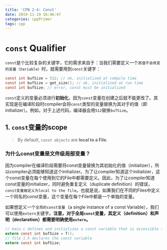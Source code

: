 ```yaml
---
title: 'CPN 2-4: Const'
date: 2019-11-19 16:46:47
categories: cppPrimer
tags: cpp
---
```


#  `const` Qualifier

`const`是个比较复杂的关键字，它的需求来自于：当我们需要定义一个`其值不会改变的变量（Variable）`时，就需要用到`const`关键字：

```c
const int bufSize = 512; // ok, initialized at compile time
const int bufSize = get_size(); // ok, initialized at run time
const int bufSize; // error, const must be initialized
```

`const`定义的变量必须进行**初始化**，因为`const`变量在创建之后就不能更改了。其实现是在编译阶段时compiler会将`const`类型的变量替换为其对于的值（即initializer）。例如，对于上述代码，编译器会用`512`替换`bufSize`。

## 1. `const`变量的scope

> By default, `const objects` are **local to a File**. 

### 为什么const变量是文件级局部变量？

因为compiler在编译阶段需要将const变量替换为其初始化的值（initializer），所以compiler必须能够知道这个initializer。为了让compiler知道这个initializer，这个const变量在每个使用到它的File中都需要定义。因此，为了让compiler知道const变量的initializer，同时避免重复定义（duplicate definition）的错误，`const变量被定义为local to the file`。也就是说，如果我们在不同的Files中定义一个同名的const变量，这个变量在每个File中都是一个单独的变量。

如果想定义一个`全局的const变量`（a single instance of a const Variable），我们可以使用`extern`关键字。**注意，对于全局`const`变量，其定义（definition）和声明（declaration）都需要明确使用`extern`。**

```c
// main.c defines and initializes a const variable that is accessible to other files
extern const int bufSize = f();
// file_1.h declares the const variable
extern const int bufSize;
```

